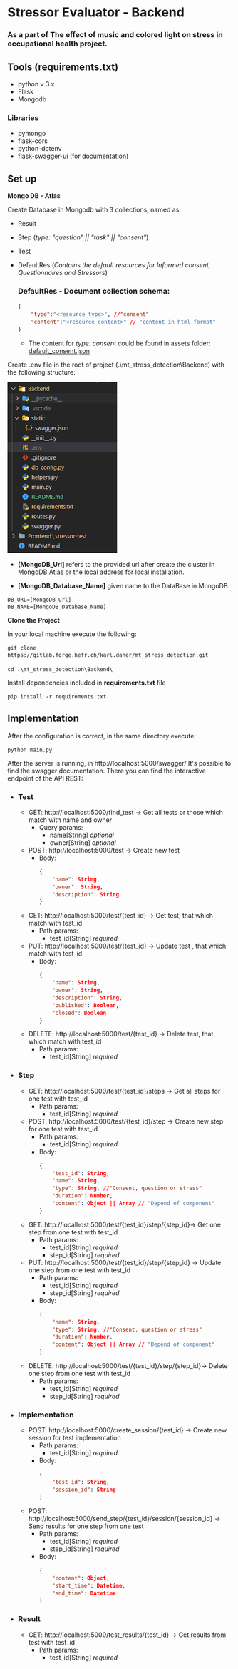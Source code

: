# Stressor Evaluator - Backend

### As a part of **The effect of music and colored light on stress in occupational health** project.


## Tools (requirements.txt)
- python v 3.x 
- Flask
- Mongodb
### Libraries
- pymongo
- flask-cors
- python-dotenv
- flask-swagger-ui (for documentation)

## Set up

__Mongo DB - Atlas__

Create Database in Mongodb with 3 collections, named as:
- Result
- Step (*type: "question" || "task" || "consent"*)
- Test
- DefaultRes (*Contains the default resources for Informed consent, Questionnaires and Stressors*)

    ### DefaultRes - Document collection schema:
    ```json
    {
        "type":"<resource_type>", //"consent"
        "content":"<resource_content>" // "content in html format"
    }
    ```

    - The content for *type: consent* could be found in assets folder:  [default_consent.json](./assets/default_consent.json)


Create .env file in the root of project (.\mt_stress_detection\Backend\) with the following structure:

![](../Readme_Assets/folder.png)

- **[MongoDB_Url]** refers to the provided url after create the cluster in [MongoDB Atlas](https://www.mongodb.com/) or the local address for local installation.

- __[MongoDB_Database_Name]__ given name to the DataBase in MongoDB 
```
DB_URL=[MongoDB_Url]
DB_NAME=[MongoDB_Database_Name]
```

__Clone the Project__

In your local machine execute the following: 

    git clone https://gitlab.forge.hefr.ch/karl.daher/mt_stress_detection.git

    cd .\mt_stress_detection\Backend\

Install dependencies included in __requirements.txt__ file

    pip install -r requirements.txt

## Implementation

After the configuration is correct, in the same directory execute:

    python main.py

After the server is running, in http://localhost:5000/swagger/ It's possible to find the swagger documentation. There you can find the interactive endpoint of the API REST:

- ### Test
    - GET: http://localhost:5000/find_test -> Get all tests or those which match with name and owner
        - Query params: 
            - name[String] *optional*
            - owner[String] *optional*
    - POST: http://localhost:5000/test -> Create new test
        - Body: 
            ```json
            {
                "name": String,
                "owner": String,
                "description": String
            }
            ```
    - GET: http://localhost:5000/test/{test_id} -> Get test, that which match with test_id
        - Path params: 
            - test_id[String] *required*
    - PUT: http://localhost:5000/test/{test_id} -> Update test , that which match with test_id
        - Body: 
            ```json
            {
                "name": String,
                "owner": String,
                "description": String,
                "published": Boolean,
                "closed": Boolean
            }
            ```
    - DELETE: http://localhost:5000/test/{test_id} -> Delete test, that which match with test_id
        - Path params: 
            - test_id[String] *required*
- ### Step
    - GET: http://localhost:5000/test/{test_id}/steps -> Get all steps for one test with test_id
        - Path params: 
            - test_id[String] *required*
    - POST: http://localhost:5000/test/{test_id}/step -> Create new step for one test with test_id
        - Path params: 
            - test_id[String] *required*
        - Body: 
            ```json
            {
                "test_id": String,
                "name": String,
                "type": String, //"Consent, question or stress"
                "duration": Number,
                "content": Object || Array // "Depend of component"
            }
            ```
    - GET: http://localhost:5000/test/{test_id}/step/{step_id}-> Get one step from one test with test_id
        - Path params: 
            - test_id[String] *required*
            - step_id[String] *required*
    - PUT: http://localhost:5000/test/{test_id}/step/{step_id} -> Update one step from one test with test_id
        - Path params: 
            - test_id[String] *required*
            - step_id[String] *required*
        - Body: 
            ```json
            {
                "name": String,
                "type": String, //"Consent, question or stress"
                "duration": Number,
                "content": Object || Array // "Depend of component"
            }
            ```
    - DELETE: http://localhost:5000/test/{test_id}/step/{step_id}-> Delete one step from one test with test_id
        - Path params: 
            - test_id[String] *required*
            - step_id[String] *required*
- ### Implementation
    - POST: http://localhost:5000/create_session/{test_id} -> Create new session for test implementation
        - Path params: 
            - test_id[String] *required*
        - Body: 
            ```json
            {
                "test_id": String,
                "session_id": String
            }
            ```
    - POST: http://localhost:5000/send_step/{test_id}/session/{session_id} -> Send results for one step from one test
        - Path params: 
            - test_id[String] *required*
            - step_id[String] *required*
        - Body: 
            ```json
            {
                "content": Object,
                "start_time": Datetime,
                "end_time": Datetime
            }
            ```
 - ### Result
    - GET: http://localhost:5000/test_results/{test_id} -> Get results from test with test_id
        - Path params: 
            - test_id[String] *required*           